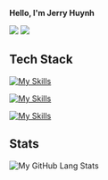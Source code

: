 **Hello, I'm Jerry Huynh**

[<img src="https://img.shields.io/badge/linkedin-%230077B5.svg?&style=for-the-badge&logo=linkedin&logoColor=white" />](https://www.linkedin.com/in/jerry-huynh/)
[<img src="https://img.shields.io/badge/gmail-EA4335?style=for-the-badge&logo=gmail&logoColor=white&logoSize=auto" />](mailto:jerry.sean.huynh@gmail.com)


## Tech Stack

[![My Skills](https://skillicons.dev/icons?i=java,js,typescript,python,kotlin,dart,c,cpp,html,css)](https://skillicons.dev)

[![My Skills](https://skillicons.dev/icons?i=spring,react,nextjs,tailwind,nodejs,sass)](https://skillicons.dev)

[![My Skills](https://skillicons.dev/icons?i=vscode,idea,git,github,jest,mysql,mongo)](https://skillicons.dev)


## **Stats**
![My GitHub Lang Stats](https://github-stats.agentbot.xyz/api/top-langs/?username=phamleduy04&theme=tokyonight&layout=compact)
